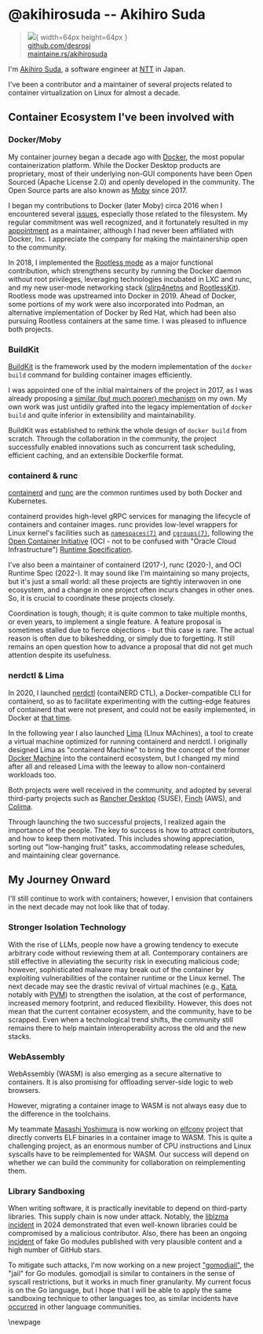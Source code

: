# @akihirosuda -- Akihiro Suda

> ![](https://i0.wp.com/github.com/akihirosuda.png?resize=200%2C200&ssl=1){ width=64px height=64px }  
> [github.com/desrosj](https://github.com/akihirosuda)  
> [maintaine.rs/akihirosuda](https://maintaine.rs/akihirosuda)

I'm [Akihiro Suda](https://github.com/AkihiroSuda), a software engineer at [NTT](https://www.rd.ntt/e/) in Japan.

I've been a contributor and a maintainer of several projects related to container virtualization on Linux for almost a decade.

## Container Ecosystem I've been involved with

### Docker/Moby

My container journey began a decade ago with [Docker](https://www.docker.com), the most popular containerization platform.
While the Docker Desktop products are proprietary, most of their underlying non-GUI components have been Open Sourced (Apache License 2.0) and openly developed in the community.
The Open Source parts are also known as [Moby](https://github.com/moby) since 2017.

I began my contributions to Docker (later Moby) circa 2016 when I encountered several [issues](https://github.com/AkihiroSuda/issues-docker), especially those related to the filesystem.
My regular commitment was well recognized, and it fortunately resulted in my [appointment](https://github.com/moby/moby/pull/27931) as a maintainer, although I had never been affiliated with Docker, Inc.
I appreciate the company for making the maintainership open to the community.

In 2018, I implemented the [Rootless mode](https://rootlesscontaine.rs) as a major functional contribution, which strengthens security by running the Docker daemon without root privileges, leveraging technologies incubated in LXC and runc, and my new user-mode networking stack ([slirp4netns](https://github.com/rootless-containers/slirp4netns) and [RootlessKit](https://github.com/rootless-containers/rootlesskit)).
Rootless mode was upstreamed into Docker in 2019.
Ahead of Docker, some portions of my work were also incorporated into Podman, an alternative implementation of Docker by Red Hat, which had been also pursuing Rootless containers at the same time.
I was pleased to influence both projects.

### BuildKit

[BuildKit](https://github.com/moby/buildkit) is the framework used by the modern implementation of the `docker build` command for building container images efficiently.

I was appointed one of the initial maintainers of the project in 2017, as I was already proposing a [similar (but much poorer) mechanism](https://github.com/moby/moby/issues/32550) on my own.
My own work was just untidily grafted into the legacy implementation of `docker build` and quite inferior in extensibility and maintainability.

BuildKit was established to rethink the whole design of `docker build` from scratch.
Through the collaboration in the community, the project successfully enabled innovations such as concurrent task scheduling, efficient caching, and an extensible Dockerfile format.

### containerd & runc

[containerd](https://containerd.io) and [runc](https://runc.io) are the common runtimes used by both Docker and Kubernetes.

containerd provides high-level gRPC services for managing the lifecycle of containers and container images.
runc provides low-level wrappers for Linux kernel's facilities such as [`namespaces(7)`](https://man7.org/linux/man-pages/man7/namespaces.7.html) and [`cgroups(7)`](https://man7.org/linux/man-pages/man7/cgroups.7.html), following the [Open Container Initiative](https://opencontainers.org) (OCI - not to be confused with "Oracle Cloud Infrastructure") [Runtime Specification](https://github.com/opencontainers/runtime-spec).

I've also been a maintainer of containerd (2017-), runc (2020-), and OCI Runtime Spec (2022-).
It may sound like I'm maintaining so many projects, but it's just a small world: all these projects are tightly interwoven in one ecosystem, and a change in one project often incurs changes in other ones.
So, it is crucial to coordinate these projects closely.

Coordination is tough, though; it is quite common to take multiple months, or even years, to implement a single feature.
A feature proposal is sometimes stalled due to fierce objections - but this case is rare.
The actual reason is often due to bikeshedding, or simply due to forgetting.
It still remains an open question how to advance a proposal that did not get much attention despite its usefulness.

### nerdctl & Lima

In 2020, I launched [nerdctl](https://github.com/containerd/nerdctl) (contaiNERD CTL), a Docker-compatible CLI for containerd, so as to facilitate experimenting with the cutting-edge features of containerd that were not present, and could not be easily implemented, in Docker at [that time](https://medium.com/nttlabs/nerdctl-359311b32d0e).

In the following year I also launched [Lima](https://lima-vm.io) (LInux MAchines), a tool to create a virtual machine optimized for running containerd and nerdctl.
I originally designed Lima as "containerd Machine" to bring the concept of the former [Docker Machine](https://github.com/docker/machine) into the containerd ecosystem, but I changed my mind after all and released Lima with the leeway to allow non-containerd workloads too.

Both projects were well received in the community, and adopted by several third-party projects such as [Rancher Desktop](https://rancherdesktop.io/) (SUSE), [Finch](https://runfinch.com/) (AWS), and [Colima](https://github.com/abiosoft/colima).

Through launching the two successful projects, I realized again the importance of the people.
The key to success is how to attract contributors, and how to keep them motivated.
This includes showing appreciation, sorting out "low-hanging fruit" tasks, accommodating release schedules, and maintaining clear governance.

## My Journey Onward

I'll still continue to work with containers; however, I envision that containers in the next decade may not look like that of today.

### Stronger Isolation Technology

With the rise of LLMs, people now have a growing tendency to execute arbitrary code without reviewing them at all.
Contemporary containers are still effective in alleviating the security risk in executing malicious code; however, sophisticated malware may break out of the container by exploiting vulnerabilities of the container runtime or the Linux kernel.
The next decade may see the drastic revival of virtual machines (e.g., [Kata](https://katacontainers.io), notably with [PVM](https://github.com/virt-pvm/misc/blob/main/pvm-get-started-with-kata.md)) to strengthen the isolation, at the cost of performance, increased memory footprint, and reduced flexibility.
However, this does not mean that the current container ecosystem, and the community, have to be scrapped.
Even when a technological trend shifts, the community still remains there to help maintain interoperability across the old and the new stacks.

### WebAssembly

WebAssembly (WASM) is also emerging as a secure alternative to containers. It is also promising for offloading server-side logic to web browsers.

However, migrating a container image to WASM is not always easy due to the difference in the toolchains.

My teammate [Masashi Yoshimura](https://github.com/yomaytk) is now working on [elfconv](https://github.com/yomaytk/elfconv) project that directly converts ELF binaries in a container image to WASM.
This is quite a challenging project, as an enormous number of CPU instructions and Linux syscalls have to be reimplemented for WASM.
Our success will depend on whether we can build the community for collaboration on reimplementing them.

### Library Sandboxing

When writing software, it is practically inevitable to depend on third-party libraries.
This supply chain is now under attack.
Notably, the [liblzma incident](https://tukaani.org/xz-backdoor/) in 2024 demonstrated that even well-known libraries could be compromised by a malicious contributor.
Also, there has been an ongoing [incident](https://mhouge.dk/blog/rogue-one-a-malware-story) of fake Go modules published with very plausible content and a high number of GitHub stars.

To mitigate such attacks, I'm now working on a new project ["gomodjail"](https://github.com/AkihiroSuda/gomodjail), the "jail" for Go modules.
gomodjail is similar to containers in the sense of syscall restrictions, but it works in much finer granularity.
My current focus is on the Go language, but I hope that I will be able to apply the same sandboxing technique to other languages too, as similar incidents have [occurred](https://thehackernews.com/2025/05/malicious-npm-packages-infect-3200.html) in other language communities.

\newpage
